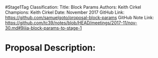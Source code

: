 #Stage1Tag
Classification:
Title: Block Params
Authors: Keith Cirkel
Champions: Keith Cirkel
Date: November 2017
GitHub Link: https://github.com/samuelgoto/proposal-block-params
GitHub Note Link: https://github.com/tc39/notes/blob/HEAD/meetings/2017-11/nov-30.md#9iiia-block-params-to-stage-1

# Proposal Description:
